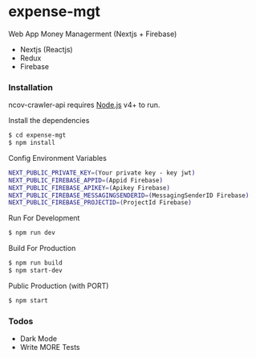 # expense-mgt

Web App Money Managerment (Nextjs + Firebase)
  - Nextjs (Reactjs)
  - Redux
  - Firebase

### Installation

ncov-crawler-api requires [Node.js](https://nodejs.org/) v4+ to run.

Install the dependencies

```sh
$ cd expense-mgt
$ npm install
```

Config Environment Variables
```sh
NEXT_PUBLIC_PRIVATE_KEY=(Your private key - key jwt)
NEXT_PUBLIC_FIREBASE_APPID=(Appid Firebase)
NEXT_PUBLIC_FIREBASE_APIKEY=(Apikey Firebase)
NEXT_PUBLIC_FIREBASE_MESSAGINGSENDERID=(MessagingSenderID Firebase)
NEXT_PUBLIC_FIREBASE_PROJECTID=(ProjectId Firebase)
```

Run For Development
```sh
$ npm run dev
```

Build For Production
```sh
$ npm run build
$ npm start-dev
```

Public Production (with PORT)
```sh
$ npm start
```
### Todos

- Dark Mode
 - Write MORE Tests
